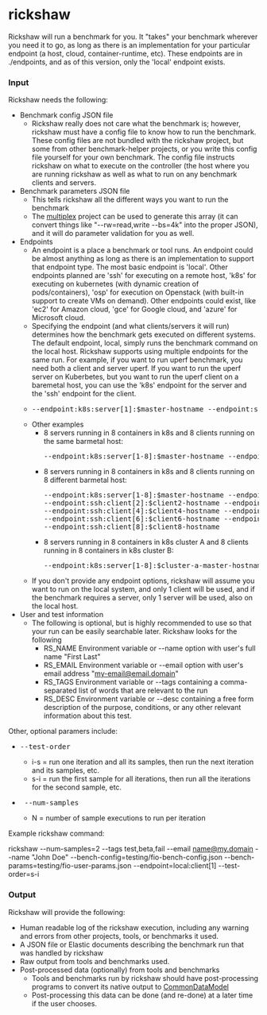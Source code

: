 # rickshaw
Rickshaw will run a benchmark for you.  It "takes" your benchmark wherever you need it to go, as long as there is an implementation for your particular endpoint (a host, cloud, container-runtime, etc).  These endpoints are in ./endpoints, and as of this version, only the 'local' endpoint exists.

### Input

Rickshaw needs the following:
- Benchmark config JSON file
  - Rickshaw really does not care what the benchmark is; however, rickshaw must have a config file to know how to run the benchmark.  These config files are not bundled with the rickshaw project, but some from other benchmark-helper projects, or you write this config file yourself for your own benchmark.  The config file instructs rickshaw on what to execute on the controller (the host where you are running rickshaw as well as what to run on any benchmark clients and servers. 
- Benchmark parameters JSON file
  - This tells rickshaw all the different ways you want to run the benchmark
  - The [multiplex](https://github.com/perftool-incubator/multiplex) project can be used to generate this array (it can convert things like "--rw=read,write --bs=4k" into the proper JSON), and it will do parameter validation for you as well.
- Endpoints
  - An endpoint is a place a benchmark or tool runs.  An endpoint could be almost anything as long as there is an implementation to support that endpoint type.  The most basic endpoint is 'local'.  Other endpoints planned are 'ssh' for executing on a remote host, 'k8s' for executing on kubernetes (with dynamic creation of pods/containers), 'osp' for execution on Openstack (with built-in support to create VMs on demand).  Other endpoints could exist, like 'ec2' for Amazon cloud, 'gce' for Google cloud, and 'azure' for Microsoft cloud.
  - Specifying the endpoint (and what clients/servers it will run) determines how the benchmark gets executed on different systems.  The default endpoint, local, simply runs the benchmark command on the local host.  Rickshaw supports using multiple endpoints for the same run.  For example, if you want to run uperf benchmark, you need both a client and server uperf.  If you want to run the uperf server on Kuberbetes, but you want to run the uperf client on a baremetal host, you can use the 'k8s' endpoint for the server and the 'ssh' endpoint for the client.
  - <pre>--endpoint:k8s:server[1]:$master-hostname --endpoint:ssh:client[1]:$client-hostname</pre>
  - Other examples
    - 8 servers running in 8 containers in k8s and 8 clients running on the same barmetal host:  
      <pre>--endpoint:k8s:server[1-8]:$master-hostname --endpoint:ssh:client[1-8]:$client-hostname</pre>
    - 8 servers running in 8 containers in k8s and 8 clients running on 8 different barmetal host:  
      <pre>--endpoint:k8s:server[1-8]:$master-hostname --endpoint:ssh:client[1]:$client1-hostname \
      --endpoint:ssh:client[2]:$client2-hostname --endpoint:ssh:client[3]:$client3-hostname \
      --endpoint:ssh:client[4]:$client4-hostname --endpoint:ssh:client[5]:$client5-hostname \
      --endpoint:ssh:client[6]:$client6-hostname --endpoint:ssh:client[7]:$client7-hostname \
      --endpoint:ssh:client[8]:$client8-hostname </pre>  
    - 8 servers running in 8 containers in k8s cluster A and 8 clients running in 8 containers in k8s cluster B:  
      <pre>--endpoint:k8s:server[1-8]:$cluster-a-master-hostname --endpoint:k8s:client[1-8]:$cluster-b-master-hostname</pre>
  - If you don't provide any endpoint options, rickshaw will assume you want to run on the local system, and only 1 client will be used, and if the benchmark requires a server, only 1 server will be used, also on the local host.  
- User and test information
  - The following is optional, but is highly recommended to use so that your run can be easily searchable later.  Rickshaw looks for the following
    - RS_NAME Environment variable or --name option with user's full name "First Last"
    - RS_EMAIL Environment variable or --email option with user's email address "my-email@email.domain"
    - RS_TAGS Environment variable or --tags containing a comma-separated list of words that are relevant to the run
    - RS_DESC Environment variable or --desc containing a free form description of the purpose, conditions, or any other relevant information about this test.

Other, optional paramers include:
- <pre>--test-order</pre>
  - i-s = run one iteration and all its samples, then run the next iteration and its samples, etc.
  - s-i = run the first sample for all iterations, then run all the iterations for the second sample, etc.
- <pre> --num-samples</pre>
  - N = number of sample executions to run per iteration

Example rickshaw command:

rickshaw --num-samples=2 --tags test,beta,fail --email name@my.domain --name "John Doe"  --bench-config=testing/fio-bench-config.json --bench-params=testing/fio-user-params.json --endpoint=local:client[1] --test-order=s-i
    
  
### Output
  
Rickshaw will provide the following:
- Human readable log of the rickshaw execution, including any warning and errors from other projects, tools, or benchmarks it used.
- A JSON file or Elastic documents describing the benchmark run that was handled by rickshaw
- Raw output from tools and benchmarks used.
- Post-processed data (optionally) from tools and benchmarks
  - Tools and benchmarks run by rickshaw should have post-processing programs to convert its native output to [CommonDataModel](https://github.com/perftool-incubator/CommonDataModel)
  - Post-processing this data can be done (and re-done) at a later time if the user chooses.
  
